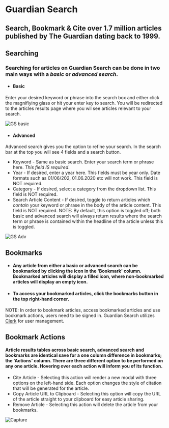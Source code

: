 # Guardian Search 
## Search, Bookmark & Cite over 1.7 million articles published by The Guardian dating back to 1999.


## Searching 

### Searching for articles on Guardian Search can be done in two main ways with a *basic* or *advanced search*. 
-  #### Basic

Enter your desired keyword or phrase into the search box and either click the magnifiying glass or hit your enter key to search.
  You will be redirected to the articles results page where you wil see articles relevant to your search.
  
![GS basic](https://github.com/K0rmir/guardiansearch/assets/145403611/8fcc2c02-0edb-4d4f-8009-cfadc439d950)


- #### Advanced

Advanced search gives you the option to refine your search. In the search bar at the top you will see 4 fields and a search button.

  - Keyword - Same as basic search. Enter your search term or phrase here. *This field IS required*.
  - Year - If desired, enter a year here. This fields must be year only. Date formats such as 01/06/202, 01.06.2020 etc will not work. This field is NOT required.
  - Category - If desired, select a category from the dropdown list. This field is NOT required.
  - Search Article Content - If desired, toggle to return articles which *contain* your keyword or phrase in the body of the article content. This field is NOT required. NOTE: By default, this option is toggled off; both basic and advanced search will always return results where the search term or phrase is contained within the headline of the article unless this is toggled.


![GS Adv](https://github.com/K0rmir/guardiansearch/assets/145403611/a27cab77-2feb-41cc-8213-bc05cd0bf701) 

## Bookmarks 

- #### Any article from either a basic or advanced search can be bookmarked by clicking the icon in the 'Bookmark' column. Bookmarked articles will display a filled icon, where non-bookmarked articles will display an empty icon.
- #### To access your bookmarked articles, click the bookmarks button in the top right-hand corner.

NOTE: In order to bookmark articles, access bookmarked articles and use bookmark actions, users need to be signed in. Guardian Search utilizes [Clerk](https://clerk.com/) for user management.

## Bookmark Actions

#### Article results tables across basic search, advanced search and bookmarks are identical save for a one column difference in bookmarks; the 'Actions' column. There are three different option to be performed on any one article. Hovering over each action will inform you of its function.
  
   - Cite Article - Selecting this action will render a new modal with three options on the left-hand side. Each option changes the style of citation that will be generated for the article. 
   - Copy Article URL to Clipboard - Selecting this option will copy the URL of the article straight to your clipboard for easy article sharing.
   - Remove Article - Selecting this action will delete the article from your bookmarks.


  ![Capture](https://github.com/K0rmir/guardiansearch/assets/145403611/191f07fc-813a-4da4-bb8c-81cca7b5d8db)





